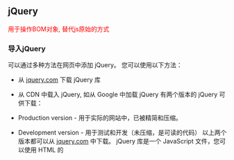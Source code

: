 ## jQuery

<font color = red>用于操作BOM对象, 替代js原始的方式</font>

### 导入jQuery

可以通过多种方法在网页中添加 jQuery。 您可以使用以下方法：

- 从 [jquery.com](https://link.zhihu.com/?target=http%3A//jquery.com/download/) 下载 jQuery 库

- 从 CDN 中载入 jQuery, 如从 Google 中加载 jQuery 有两个版本的 jQuery 可供下载：

- Production version - 用于实际的网站中，已被精简和压缩。

- Development version - 用于测试和开发（未压缩，是可读的代码） 以上两个版本都可以从 [jquery.com](https://link.zhihu.com/?target=http%3A//jquery.com/download/) 中下载。 jQuery 库是一个 JavaScript 文件，您可以使用 HTML 的 <script> 标签引用它：

  ```js
  <head>
  <script src="jquery-1.10.2.min.js"></script>
  </head>
  //或者
  <script src="https://cdn.jsdelivr.net/npm/jquery@3.6.0/dist/jquery.min.js"></script>
  ```

关键：独立的js文件不需要引用任何jquery.js文件，只需要在相应的html网页中引用jquery.js和.js文件，jquery文件引用必须在.js文件之前。<font color =red>js文件中没有引入jquery，一样可以用jquery的，就是在html中引入jquery，但是顺序一定不能错，一定是先引入jquery，再引入js文件。</font>

### 选择器:crossed_swords:

原生的js选择器的种类有：

- 标签选择器：document.getElementByTagName()
- id选择器： document.getElementByID()
- 类选择器： document.getElementByClassName()

jq选择器有（css中的选择器他全部都能用）：

$(“选择器”) // 选择器格式与 css 选择器格式一摸一样

####  jQuery 基础选择器

| 名称       | 用法           | 描述                           |
| ---------- | -------------- | ------------------------------ |
| ID选择器   | $("#id");      | 获取指定 ID 的元素             |
| 类选择器   | $(".class");   | 获取同一类 class 的元素        |
| 标签选择器 | $(“div”);      | 获取同一类标签的所有元素       |
| 并集选择器 | $(“div,li,p”); | 使用逗号分隔，获取多个元素     |
| 交集选择器 | $(“div.show”); | 获取 class 为 show 的 div 元素 |
| 全选选择器 | $("*");        | 匹配所有元素                   |

####  jQuery 层级选择器

| 名称         | 用法        | 描述                                                         |
| ------------ | ----------- | ------------------------------------------------------------ |
| 子一代选择器 | $(“ul>li”); | 使用 > 号，获取儿子层级的元素；注意，并不会获取孙子层级的元素 |
| 后代选择器   | $(“ul li”); | 使用空格，代表后代选择器，获取 ul 下的所有 li 元素，包括孙子等 |

####  过滤选择器

| 名称       | 用法           | 描述                                                        |
| ---------- | -------------- | ----------------------------------------------------------- |
| :eq(index) | $(“li:eq(1)”); | 获取到的li元素中，选择索引号为1的元素，索引号index从0开始。 |
| :odd       | $(“li:odd”);   | 获取到的li元素中，选择索引号为奇数的元素                    |
| :even      | $(“li:even”);  | 获取到的li元素中，选择索引号为偶数的元素                    |

####  筛选选择器（方法）

> 筛选选择器的功能与过滤选择器有点类似，但是用法不一样，筛选选择器主要是方法。

| 名称               | 用法                                                         | 描述                                                    |
| ------------------ | ------------------------------------------------------------ | ------------------------------------------------------- |
| parent()           | $(".first").parent();                                        | 查找父亲                                                |
| children(selector) | `$(“ul”).children(“li”)      | 相当于$(“ul>li”)，子类选择器` |                                                         |
| **find(selector)** | `$(“ul”).find(“li”);         | 相当于$(“ul li”)，后代选择器` |                                                         |
| siblings(selector) | $(".first").siblings(“li”);                                  | 查找兄弟节点，不包括自己本身。                          |
| next()             | $(".first").next();                                          | 查找当前元素之后的下一个兄弟                            |
| nextAll()          | $(".first").nextAll();                                       | 查找当前元素之后的所有同辈元素                          |
| prev()             | $(".last").prev();                                           | 查找当前元素之前的上一个兄弟                            |
| prevAll()          | $(“last”).prevAll();                                         | 查找当前元素之前的所有同辈元素                          |
| hasClass(class)    | $(“div”).hasClass(“show”)                                    | 检查当前的元素是否含有某个特定的类，如果有，则返回 true |
| eq(index)          | `$(“li”).eq(2);              | 相当于$(“li:eq(2)”)，index 从0开始` |                                                         |

技巧:   选择包含特定文本的元素

例子:  a:contains("评价") 会选择所有包含文本 "评价" 的 <a> 元素。

![image-20231214142135576](JQuery%E7%AC%94%E8%AE%B0.assets/image-20231214142135576.png)

```js
 var evaluateLink = $(this).find('a:contains("评价")').attr('href');
 console.log(evaluateLink);  // 打印评价链接
```

### 立即调用的函数表达式:crossed_swords:

1. **IIFE（立即调用函数表达式）:**

   第一个是IIFE，全称为立即调用函数表达式。它是创建一个函数表达式并立即执行的一种方式。通常用于创建一个私有的作用域，以避免污染全局作用域。结构如下：

   ```js
   (function() {
       'use strict';  //开启严格模式
   
       // 在这里编写你的代码...
   })();
   ```

2. **使用 jQuery:**

   确保代码在DOM（文档对象模型）完全加载后运行的方式。结构如下：

   ```js
   $(function() {
       // 在这里编写你的代码...
   });
   
   //等价
   $(document).ready(function() { /* code here */ });
   ```

### 排他思想

```javascript
$(function() {
  $("button").click(function(){
      $(this).css();  // 对自己设置变化
      $(this).siblings("button").css();  // 给其他兄弟去掉变化
  })
})
```

###  链式编程

```javascript
$(function() {
  $("button").click(function(){
   	$(this).css().siblings("button").css();  // 对自己设置变化,给其他兄弟去掉变化
  })
})
```

### 隐式迭代

遍历 jQuery 对象内部 DOM 元素（伪数组形式存储）的过程就叫**隐式迭代**

**简单理解：给匹配的所有元素进行循环遍历，执行相应的方法，而不是我们再进行循环，简化我们的操作，方便我们的调用。**

```javascript
// 给四个div设置背景颜色为粉色 jquery对象不能使用style
$("div").css("background", "pink");
// 隐式迭代就是把匹配的所有元素内部进行遍历循环，给每一个元素添加css这个方法
$("ul li").css("color", "red");
```

### 响应事件

```js
$(function () {
   // init操作
});
```

例子

```js
<！--要求：获取鼠标当前的一个坐标-->
mouse : <span id="mouseMove"></span>
<div id="divMove">
在这里移动鼠标试试
</div>

<script>
    //当网页元素加载完毕之后，响应事件
    //在html加载完成后执行的代码
    $(function () {
        $('#divMove').mousemove(function (e) {
            $('#mouseMove').text('x:'+e.pagex + 'y:'+e.pageY)
        })
    });
</script>

//或者
window.onload = function () {  }
```

## $(this)

表示当前元素

```
$(this).is(':checked')
```

## 表单

### 输入框

```html
<input id="login_username" autocomplete="off" class="form-control form-control-sm" type="text" placeholder="用户名"
```

```js
// 当用户名或密码输入框的值发生变化时取消复选框的选中状态
$('#login_username, #login_password').on('input', function() {
    $('#check1').prop('checked', false);
});
```

### checkbox勾选

```html
      <div class="form-check">
        <input class="form-check-input" type="checkbox" id="check1" name="option1" value="something">
        <label class="form-check-label">记住密码</label>
      </div>
```

```js
 // 当用户点击记住密码时保存用户名和密码到本地存储
      $('#check1').on('change', function () {
        localStorage.setItem('rememberPassword', $(this).is(':checked'));
        if ($(this).is(':checked')) {
          localStorage.setItem('username', $('#login_username').val());
          localStorage.setItem('password', $('#login_password').val());
        } else {
          localStorage.removeItem('username');
          localStorage.removeItem('password');
        }
      });


 // 页面加载时检查本地存储中是否有用户名和密码，并填充到输入框中
      if (localStorage.getItem('username')) {
        $('#login_username').val(localStorage.getItem('username'));
      }
      if (localStorage.getItem('password')) {
        $('#login_password').val(localStorage.getItem('password'));
      }
      if (localStorage.getItem('rememberPassword') === 'true') {
        $('#check1').prop('checked', true);
      } else {
        $('#check1').prop('checked', false);
      }
    });
```

补充:

1、全选的勾选框

```javascript
<span style="color:#000000">if ($(this).is(':checked')) {
    $('input:checkbox[name=checkBoxName]').each(function (i) {
        $(this).prop("checked", true);
    });
}
else {
    $('input:checkbox[name=checkBoxName]:checked').each(function (i) {
        $(this).prop("checked", false);
    });
}</span>
```

效果：点击勾选可以勾选所有，再点击，取消勾选所有。

2、遍历所有勾选框

```javascript
$('input:checkbox[name=checkBoxName]').each(function (i) {});        //遍历未勾选
$('input:checkbox[name=checkBoxName]:checked').each(function (i) {});//遍历已勾选
```

3、判断是否选中

```javascript
$(this).is(':checked')
```

4、设置选中

```javascript
$(this).prop("checked", true);//选中
```

### 按钮

```html
<div class="row">
        <button type="button" class="btn btn-primary btn-sm" id="start_run">未运行</button>
</div>
```

```js
 $('#start_run').click(function () {
        if ($(this).text() === "未运行") {
          $(this).text('正在运行');
          localStorage.setItem('start_run', "true");

          countdownInterval = setInterval(function () {
            countdownElement.text('倒计时：' + countdown + ' 秒');
            countdown--;

            if (countdown < 0) {
              clearInterval(countdownInterval);
              countdownElement.text('倒计时结束');
              // 操作
              if (window.location.href.startsWith("https://cdjwc.webvpn.ccu.edu.cn/jsxsd/") && localStorage.getItem('automatic_login')) {
                localStorage.setItem('indexNext', '0');
                $("#userAccount").val(localStorage.getItem('username'));
                $("#userPassword").val(localStorage.getItem('password'));
                $("#btnSubmit").click();
              }
            }
          }, 1000);

        } else {
          $(this).text('未运行');
          clearInterval(countdownInterval);
          countdown = 5;
          countdownElement.text('倒计时：' + countdown + ' 秒'); // 更新倒计时显示
          localStorage.setItem('start_run', "false");
        }
      });
```

### 下拉框

```html
<select id="kksj" name="kksj" style="width: 170px;">
						<option value="">---请选择---</option>
						<option value="2023-2024-2">2023-2024-2</option>
						<option value="2023-2024-1">2023-2024-1</option>
						<option value="2022-2023-2">2022-2023-2</option>
						<option value="2022-2023-1">2022-2023-1</option>
						<option value="2021-2022-2">2021-2022-2</option>
</select>
```

```js
// 设置开课时间选择框的值为 "2023-2024-1"
$('#kksj').val('2023-2024-1');
//或者 根据选项的文本内容选择开课时间
$('#kksj option:contains("2023-2024-1")').prop('selected', true);
// 设置开课时间选择框的值为第二个选项
$('#kksj option:eq(1)').prop('selected', true);
```



##  jQuery 样式操作

### 操作 css 方法

jQuery 可以使用 css 方法来修改简单元素样式；也可以操作类，修改多个样式。

- 参数只写属性名，则是返回属性值

```javascript
$(this).css("color");
```

- 参数是**属性名**，**属性值**，中间由逗号分隔，是一组样式，属性必须加引号，值如果是数字可以不用跟单位和引号

```javascript
$(this).css("color","red");
```

- 参数可以是对象形式，方便设置多组样式。属性名和属性值用冒号隔开，属性可以不用加引号

```javascript
$(this).css({"color":"red","font-size":"20px"});
```

### 设置样式类方法

==搭配css可以做到切换样式的目的==

作用等同于以前的 classList，可以操作类样式，注意操作类里面的参数不要加点

- 添加类

```javascript
$("div").addClass("current");
```

- 移除类

```javascript
$("div").removeClass("current");
```

- 切换类

```javascript
$("aaa").toggleClass("current");  //aaa切换为current
```

例子

```html
<html>
<head>
<script type="text/javascript" src="/jquery/jquery.js"></script>
<script type="text/javascript">
$(document).ready(function(){
  $("button").click(function(){
    $("p").toggleClass("main");
  });
});
</script>
<style type="text/css">
.main
{
font-size:120%;
color:red;
}
</style>
</head>

<body>
<h1 id="h1">This is a heading</h1>
<p class='init'>This is a paragraph.</p>
<p>This is another paragraph.</p>
<button class="btn1">切换段落的 "main" 类</button>
</body>
</html>
```

运行结果:  点击来回切换

![image-20231215191252958](JQuery%E7%AC%94%E8%AE%B0.assets/image-20231215191252958.png)

### 与原生 js 区别

```javascript
// js 中的 className 会覆盖元素原先里面的类名
var one = document.querySelector(".one");
one.className = "two";  // one : class="two"

// jQuery 里面的类操作只是对指定类进行操作，不影响原先的类名
$(".one").addClass("two");  // one: class="one two"
```

## jQuery 效果:crossed_swords:

### 3.3.1 显示隐藏效果

① 显示效果

- 语法规范

```javascript
show([speed,[easing],[fn]])
```

- 概述
  - 显示隐藏的匹配元素。
  - 这个就是 ‘show( speed, [callback] )’ 无动画的版本。如果选择的元素是可见的，这个方法将不会改变任何东西。无论这个元素是通过hide()方法隐藏的还是在CSS里设置了display:none;，这个方法都将有效。
- 显示参数
  - 参数都可以省略，省略后没有动画，直接显示。
  - `speed`:三种预定速度之一的字符串(“slow”,“normal”, or “fast”)或表示动画时长的毫秒数值(如：1000)。
  - `easing`:(Optional) 用来指定切换效果，默认是"swing"，可用参数"linear"。
  - `fn`:在动画完成时执行的函数，每个元素执行一次。

② 隐藏效果

- 语法规范

```javascript
hide([speed,[easing],[fn]])
```

- 概述
  - 隐藏显示的元素。
  - 这个就是 ‘hide( speed, [callback] )’ 的无动画版。如果选择的元素是隐藏的，这个方法将不会改变任何东西。
- 显示参数
  - 参数都可以省略，省略后没有动画，直接隐藏。
  - `speed`:三种预定速度之一的字符串(“slow”,“normal”, or “fast”)或表示动画时长的毫秒数值(如：1000)。
  - `easing`:(Optional) 用来指定切换效果，默认是"swing"，可用参数"linear"。
  - `fn`:在动画完成时执行的函数，每个元素执行一次。



#### show 和 hide

<iframe height="300" style="width: 100%;" scrolling="no" title="Untitled" src="https://codepen.io/la-L/embed/bGzPRJV?default-tab=html%2Cresult" frameborder="no" loading="lazy" allowtransparency="true" allowfullscreen="true">
  See the Pen <a href="https://codepen.io/la-L/pen/bGzPRJV">
  Untitled</a> by la L (<a href="https://codepen.io/la-L">@la-L</a>)
  on <a href="https://codepen.io">CodePen</a>.
</iframe>

#### fadeIn 和 fadeOut

<iframe height="300" style="width: 100%;" scrolling="no" title="Untitled" src="https://codepen.io/la-L/embed/mdvZwgY?default-tab=html%2Cresult" frameborder="no" loading="lazy" allowtransparency="true" allowfullscreen="true">
  See the Pen <a href="https://codepen.io/la-L/pen/mdvZwgY">
  Untitled</a> by la L (<a href="https://codepen.io/la-L">@la-L</a>)
  on <a href="https://codepen.io">CodePen</a>.
</iframe>

#### fadeToggle

<iframe height="300" style="width: 100%;" scrolling="no" title="Untitled" src="https://codepen.io/la-L/embed/qBgzjeM?default-tab=html%2Cresult" frameborder="no" loading="lazy" allowtransparency="true" allowfullscreen="true">
  See the Pen <a href="https://codepen.io/la-L/pen/qBgzjeM">
  Untitled</a> by la L (<a href="https://codepen.io/la-L">@la-L</a>)
  on <a href="https://codepen.io">CodePen</a>.
</iframe>

#### fadeTo

<iframe height="300" style="width: 100%;" scrolling="no" title="Untitled" src="https://codepen.io/la-L/embed/NWoZvKN?default-tab=html%2Cresult" frameborder="no" loading="lazy" allowtransparency="true" allowfullscreen="true">
  See the Pen <a href="https://codepen.io/la-L/pen/NWoZvKN">
  Untitled</a> by la L (<a href="https://codepen.io/la-L">@la-L</a>)
  on <a href="https://codepen.io">CodePen</a>.
</iframe>

#### slideDown 和 slideUp

<iframe height="300" style="width: 100%;" scrolling="no" title="Untitled" src="https://codepen.io/la-L/embed/yLZdoBb?default-tab=html%2Cresult" frameborder="no" loading="lazy" allowtransparency="true" allowfullscreen="true">
  See the Pen <a href="https://codepen.io/la-L/pen/yLZdoBb">
  Untitled</a> by la L (<a href="https://codepen.io/la-L">@la-L</a>)
  on <a href="https://codepen.io">CodePen</a>.
</iframe>

#### slideToggle

<iframe height="300" style="width: 100%;" scrolling="no" title="Untitled" src="https://codepen.io/la-L/embed/rNPEzBY?default-tab=html%2Cresult" frameborder="no" loading="lazy" allowtransparency="true" allowfullscreen="true">
  See the Pen <a href="https://codepen.io/la-L/pen/rNPEzBY">
  Untitled</a> by la L (<a href="https://codepen.io/la-L">@la-L</a>)
  on <a href="https://codepen.io">CodePen</a>.
</iframe>

### 3.3.2 滑动效果

① 下滑效果

- 语法规范

```javascript
slideDown([speed],[easing],[fn])
```

- 概述
  - 通过高度变化（向下增大）来动态地显示所有匹配的元素，在显示完成后可选地触发一个回调函数。
  - 这个动画效果只调整元素的高度，可以使匹配的元素以“滑动”的方式显示出来。
- 显示参数
  - 参数都可以省略。
  - `speed`:三种预定速度之一的字符串(“slow”,“normal”, or “fast”)或表示动画时长的毫秒数值(如：1000)。
  - `easing`:(Optional) 用来指定切换效果，默认是"swing"，可用参数"linear"。
  - `fn`:在动画完成时执行的函数，每个元素执行一次。

② 上滑效果

- 语法规范

```javascript
slideUp([speed,[easing],[fn]])
```

- 概述
  - 通过高度变化（向上减小）来动态地隐藏所有匹配的元素，在隐藏完成后可选地触发一个回调函数。
  - 这个动画效果只调整元素的高度，可以使匹配的元素以“滑动”的方式隐藏起来。
- 显示参数
  - 参数都可以省略。
  - `speed`:三种预定速度之一的字符串(“slow”,“normal”, or “fast”)或表示动画时长的毫秒数值(如：1000)。
  - `easing`:(Optional) 用来指定切换效果，默认是"swing"，可用参数"linear"。
  - `fn`:在动画完成时执行的函数，每个元素执行一次。

③ 滑动效果

- 语法规范

```javascript
slideToggle([speed],[easing],[fn])
```

- 概述
  - 通过高度变化来切换所有匹配元素的可见性，并在切换完成后可选地触发一个回调函数。
  - 这个动画效果只调整元素的高度，可以使匹配的元素以“滑动”的方式隐藏或显示。
- 显示参数
  - 参数都可以省略。
  - `speed`:三种预定速度之一的字符串(“slow”,“normal”, or “fast”)或表示动画时长的毫秒数值(如：1000)。
  - `easing`:(Optional) 用来指定切换效果，默认是"swing"，可用参数"linear"。
  - `fn`:在动画完成时执行的函数，每个元素执行一次。

### 3.3.3 事件切换

- 语法规范

```javascript
hover([over,]out)
```

- 概述
  - 一个模仿悬停事件（鼠标移动到一个对象上面及移出这个对象）的方法。这是一个自定义的方法，它为频繁使用的任务提供了一种“保持在其中”的状态。
  - 当鼠标移动到一个匹配的元素上面时，会触发指定的第一个函数。当鼠标移出这个元素时，会触发指定的第二个函数。而且，会伴随着对鼠标是否仍然处在特定元素中的检测（例如，处在div中的图像），如果是，则会继续保持“悬停”状态，而不触发移出事件（修正了使用mouseout事件的一个常见错误）。
- 显示参数
  - `over`:鼠标移到元素上要触发的函数（相当于 mouseenter）。
  - `out`:鼠标移出元素要触发的函数（相当于 mouseenter）。

### 3.3.4 动画队列及其停止排队方法

① 动画或效果队列

动画或者效果一旦触发就会执行，如果多次触发，就造成多个动画或者效果排队执行。

② 停止排队

- 语法规范

```javascript
stop([clearQueue],[jumpToEnd])
```

- 概述
  - 停止所有在指定元素上正在运行的动画。
  - 如果队列中有等待执行的动画(并且clearQueue没有设为true)，他们将被马上执行。
- 显示参数
  - `queue`:用来停止动画的队列名称。
  - `clearQueue`:如果设置成true，则清空队列。可以立即结束动画。
  - `jumpToEnd`:如果设置成true，则完成队列。可以立即完成动画。

> 注意：stop() 写到动画或者效果的**前面**，相当于停止结束上一次的动画。

### 3.3.5 淡入淡出效果

① 淡入效果

- 语法规范

```javascript
fadeIn([speed],[easing],[fn])
```

- 概述
  - 通过不透明度的变化来实现所有匹配元素的淡入效果，并在动画完成后可选地触发一个回调函数。
  - 这个动画只调整元素的不透明度，也就是说所有匹配的元素的高度和宽度不会发生变化。
- 显示参数
  - 参数都可以省略
  - `speed`:三种预定速度之一的字符串(“slow”,“normal”, or “fast”)或表示动画时长的毫秒数值(如：1000)。
  - `easing`:(Optional) 用来指定切换效果，默认是"swing"，可用参数"linear"。
  - `fn`:在动画完成时执行的函数，每个元素执行一次。

② 淡出效果

- 语法规范

```javascript
fadeOut([speed],[easing],[fn])
```

- 概述
  - 通过不透明度的变化来实现所有匹配元素的淡出效果，并在动画完成后可选地触发一个回调函数。
  - 这个动画只调整元素的不透明度，也就是说所有匹配的元素的高度和宽度不会发生变化。
- 显示参数
  - 参数都可以省略。
  - `speed`:三种预定速度之一的字符串(“slow”,“normal”, or “fast”)或表示动画时长的毫秒数值(如：1000)。
  - `easing`:(Optional) 用来指定切换效果，默认是"swing"，可用参数"linear"。
  - `fn`:在动画完成时执行的函数，每个元素执行一次。

③ 淡入淡出切换效果

- 语法规范

```javascript
fadeToggle([speed,[easing],[fn]])
1
```

- 概述
  - 通过不透明度的变化来开关所有匹配元素的淡入和淡出效果，并在动画完成后可选地触发一个回调函数。
  - 这个动画只调整元素的不透明度，也就是说所有匹配的元素的高度和宽度不会发生变化。
- 显示参数
  - 参数都可以省略。
  - `speed`:三种预定速度之一的字符串(“slow”,“normal”, or “fast”)或表示动画时长的毫秒数值(如：1000)。
  - `easing`:(Optional) 用来指定切换效果，默认是"swing"，可用参数"linear"。
  - `fn`:在动画完成时执行的函数，每个元素执行一次。

④ 渐进方式调整到指定的不透明度

- 语法规范

```javascript
fadeTo([[speed],opacity,[easing],[fn]])
1
```

- 概述
  - 把所有匹配元素的不透明度以渐进方式调整到指定的不透明度，并在动画完成后可选地触发一个回调函数。
  - 这个动画只调整元素的不透明度，也就是说所有匹配的元素的高度和宽度不会发生变化。
- 显示参数
  - `speed`:三种预定速度之一的字符串(“slow”,“normal”, or “fast”)或表示动画时长的毫秒数值(如：1000)。
  - `opacity`:一个0至1之间表示透明度的数字。
  - `easing`:(Optional) 用来指定切换效果，默认是"swing"，可用参数"linear"。
  - `fn`:在动画完成时执行的函数，每个元素执行一次。

### 3.3.6 自定义动画 animate

- 语法规范

```javascript
animate(params,[speed],[easing],[fn])
```

- 概述
  - 用于创建自定义动画的函数。
  - 这个函数的关键在于指定动画形式及结果样式属性对象。这个对象中每个属性都表示一个可以变化的样式属性（如“height”、“top”或“opacity”）。注意：所有指定的属性必须用骆驼形式，比如用marginLeft代替margin-left。
  - 而每个属性的值表示这个样式属性到多少时动画结束。如果是一个数值，样式属性就会从当前的值渐变到指定的值。如果使用的是“hide”、“show”或“toggle”这样的字符串值，则会为该属性调用默认的动画形式。
- 显示参数
  - `params`:一组包含作为动画属性和终值的样式属性和及其值的集合（用对象实现），**必须写**。
  - `speed`:三种预定速度之一的字符串(“slow”,“normal”, or “fast”)或表示动画时长的毫秒数值(如：1000)。
  - `easing`:(Optional) 用来指定切换效果，默认是"swing"，可用参数"linear"。
  - `fn`:在动画完成时执行的函数，每个元素执行一次。

## jQuery 操作属性

### 3.4.1 设置或获取元素固有属性值 prop()

所谓元素固有属性就是元素本身自带的属性，如`<a>`元素里面的`herf`，`<input>`元素里面的`type`。

① 获取属性语法

```javascript
prop("属性")
```

② 设置属性语法

```javascript
prop("属性","属性值")
```

例子

```js
// 设置多选框为选中状态
$('#checkbox').prop('checked', true);
```

注意:  `.prop('href')`方法返回的是一个字符串而不是一个数组

```js
// $("a[title='点击进入评价']").prop('href') 报错

var links = $("a[title='点击进入评价']").map(function() {
    return $(this).prop('href');
}).get();

links.forEach(function(value) {
    console.log(value);
});
```

### 3.4.2 设置或获取元素自定义属性值 attr()

自定义属性就是用户自己给元素添加的属性。比如给`li`添加`index="1"`。

① 获取属性语法

```javascript
attr("属性")
```

② 设置属性语法

```javascript
attr("属性","属性值")
```

> 该方法也可用于获取 H5 自定义属性。

### 3.4.3 数据缓存 data()

data()方法可以在指定的元素上存取数据，并不会修改DOM 的元素结构，一旦页面刷新，之前存放的数据都将被移除。

① 附加数据语法

```javascript
data("key","value")  // 向被选元素附加数据
```

② 获取数据语法

```javascript
data("key")  // 从被选元素获取数据
```

> 如果浏览器支持 HTML5，同样可以读取该 DOM 中使用 data-[key] = [value] 所存储的值。

## jQuery 内容文本值

### 3.5.1 普通元素里的结构内容 html()

> 相当于原生 js 中的 innerHTML

```javascript
html()  // 获取元素的内容
html("内容")  // 设置元素的内容
```

### 3.5.2 普通元素文本内容 text()

> 相当于原生 js 中的 innerText

```javascript
text()  // 获取元素的内容
text("内容")  // 设置元素的内容
```

例子

```js
<ul id="test_ul">
    <li class="js">JavaScript</li>
    <li name="python">Python</li>
</ul>
<script>
		//拿到这个标签的文本，
        var a = $('#test_ul li[name=python]').text();   
        console.log(a);//Python
        //修改这个标签的文本
        $('#test_ul li[name=python]').text('123');  /
        //修改样式
        var b = $('#test_ul').html();  
        console.log(b);
		/*
        <li class="js">JavaScript</li>
        <li name="python">123</li>
		*/
</script>
```

### 3.5.3 表单值 val()

> 相当于原生 js 中的 value

```javascript
val()  // 获取元素的内容
val("内容")  // 设置元素的内容
```

例子

```js
// 设置输入框的值为"中文网"
$('#input').val('中文网');
```

## jQuery 元素操作

### 3.6.1 遍历元素

隐式迭代：对同一类元素做相同操作。如果做不同操作，需要使用遍历：

```javascript
$("div").each(function (index, domEle) {xxx;})

// 也可以写成
$.each($("div"),function (index, domEle) {xxx;}))
// 主要用于处理数据

// 遍历链接列表
var links = $("a");
links.each(function(index) {
  // 点击链接，跳转到页面2
  $(this).get(0).click();
}  
           
// 遍历name-jynr的标签, 填写不同内容
var neueInhalte = ["文本1", "文本2"];
$("textarea[name='jynr']").each(function(index, value) {
     $(this).text(neueInhalte[index]);
});
```

> - index 是每个元素的索引号，domEle 是每个 DOM 元素对象，不是 jQuery 对象
> - 想要使用 jQuery 方法，就要给这个 dom 元素转换为 jQuery 对象 $(domEle)

#### 例子

使用jQuery的.each()函数来遍历表格的每一行，并检查每一行的评价状态。如果所有的行都已经评价，那么就点击返回按钮。以下是一个示例：

```js
// ==UserScript==
// @name         检查评价状态并返回
// @namespace    https://github.com/Auroraol
// @version      0.1
// @description  检查所有行的评价状态，如果都已评价，点击返回按钮
// @author       lfj
// @match        http://your-website.com/*  // 请替换为你的网站地址
// @grant        none
// @require      https://code.jquery.com/jquery-2.1.4.min.js
// ==/UserScript==

(function() {
    'use strict';

    var allEvaluated = true;  // 假设所有行都已评价

    // 遍历表格的每一行
    $('#dataList tr').each(function() {
        var tdText = $(this).find('td').eq(6).text();  // 获取第7列的文本
        if (tdText === '否') {
            allEvaluated = false;  // 如果有未评价的行，设置allEvaluated为false
            return false;  // 结束.each()循环
        }
    });

    // 如果所有行都已评价，点击返回按钮
    if (allEvaluated) {
        $('#btnShenshen').click();
    }
})();
```

#### 例子

获取每一行的评价链接

```js
// ==UserScript==
// @name         获取评价链接
// @namespace    https://github.com/Auroraol
// @version      0.1
// @description  获取每一行的评价链接
// @author       lfj
// @match        http://your-website.com/*  // 请替换为你的网站地址
// @grant        none
// @require      https://code.jquery.com/jquery-2.1.4.min.js
// ==/UserScript==

(function() {
    'use strict';

    // 遍历表格的每一行
    $('#dataList tr').each(function() {
        var tdText = $(this).find('td').eq(6).text();  // 获取第7列的文本
        if (tdText === '否') {
            // 如果有未评价的行，获取评价链接
            var evaluateLink = $(this).find('a:contains("评价")').attr('href');
            console.log(evaluateLink);  // 打印评价链接
        }
    });
})();
```

#### jQuery 遍历 - next() 方法

next() 获得匹配元素集合中每个元素紧邻的同胞元素。如果提供选择器，则取回匹配该选择器的下一个同胞元素。

```js
<!DOCTYPE html>
<html>
<head>
  <script type="text/javascript" src="/jquery/jquery.js"></script>
</head>

<body>
  <p>Hello</p>
  <p class="selected">Hello Again</p>
  <div><span>And Again</span></div>

<script>
  $("p").next(".selected").css("background", "yellow");
</script>

</body>
</html>
```

![image-20231215182206304](JQuery%E7%AC%94%E8%AE%B0.assets/image-20231215182206304.png)

### 3.6.2 创建元素

① 内部添加

```javascript
$("ul").append(li);//放到最后面，给ul标签放入li,类似原生 appendChild
```

例子

```js
$(function(){
var $h1=$(“<h1 title='一级标题'  class='red'  id='id'>DOM文档对象模型</h1>”);
$(“body”).append($h1);
})
```

② 外部添加

```javascript
el.before(内容);  // 把内容放到目标元素前面
el.after(内容);  // 把内容放到目标元素后面
```

> - 内部添加元素后是父子关系
> - 外部添加元素后是兄弟关系

3.6.3 删除元素

```javascript
el.remove()  // 删除匹配节点（本身）
el.empty()  // 删除匹配节点的子节点
el.html("")  // 相当于 empty()
```

##### 1. 在节点内部插入内容-------后插

***\*（1）、append()方法在被选元素的结尾（仍然在内部）插入指定内容\****

  提示：append() 和 appendTo() 方法执行的任务相同。不同之处在于：内容的位置和选择器。

​    语法：$(selector).append(content)

  content必需。规定要插入的内容（可包含 HTML 标签）。

```html
<html>
<head>
<script type="text/javascript" src="/jquery/jquery.js"></script>
<script type="text/javascript">
    
$(document).ready(function(){
  $("button").click(function(){
    $("p").append(" <b>Hello world!</b>");    // 向 p 元素的结尾添加内容
  });
});
    
</script>
</head>
<body>
<p>This is a paragraph.</p>
<p>This is another paragraph.</p>
<button>在每个 p 元素的结尾添加内容</button>
</body>
</html>
```

![img](JQuery%E7%AC%94%E8%AE%B0.assets/Center.png)





 使用函数来附加内容，使用函数在指定元素的结尾插入内容。

​    语法：$(selector).append(function(index,html))

 function(index,html) 必需。规定返回待插入内容的函数。

 index - 可选。接收选择器的 index 位置。

 html - 可选。接收选择器的当前 HTML。



```html
<html>
<head>
<script type="text/javascript" src="/jquery/jquery.js"></script>
<script type="text/javascript">
    
$(document).ready(function(){
  $("button").click(function(){
      
    $("p").append(function(n){
      return "<b>This p element has index " + n + "</b>";
    });
      
  });
});
    
</script>
</head>
<body>
<h1>This is a heading</h1>
<p>This is a paragraph.</p>
<p>This is another paragraph.</p>
<button>在每个 p 元素的结尾添加内容</button>
</body>
</html>
```


![img](JQuery%E7%AC%94%E8%AE%B0.assets/Center-165793619344851.png)

----------



##### 2. 在节点内部插入内容-------前插

（3）、prepend() 方法在被选元素的开头（仍位于内部）插入指定内容\

 提示：prepend() 和 prependTo() 方法作用相同。差异在于语法：内容和选择器的位置，以及 prependTo() 无法使用函数来插入内容。

​    语法：$(selector).prepend(content)

 content必需。规定要插入的内容（可包含 HTML 标签）。



```html
<html>
<head>
<script type="text/javascript" src="/jquery/jquery.js"></script>
<script type="text/javascript">
$(document).ready(function(){
  $("button").click(function(){
    $("p").prepend("<b>Hello world!</b> ");
  });
});
</script>
</head>
<body>
<p>This is a paragraph.</p>
<p>This is another paragraph.</p>
<button>在每个 p 元素的开头插入内容</button>
</body>
</html>
```


![img](JQuery%E7%AC%94%E8%AE%B0.assets/Center-165793619344853.png)



 使用函数来附加内容，使用函数在被选元素的开头插入指定的内容。

​    语法：$(selector).prepend(function(index,html))

 function(index,html) 必需。规定返回待插入内容的函数。

 index - 可选。接受选择器的 index 位置。

 html - 可选。接受选择器的当前 HTML。



```html
<html>
<head>
<script type="text/javascript" src="/jquery/jquery.js"></script>
<script type="text/javascript">
$(document).ready(function(){
  $("button").click(function(){
    $("p").prepend(function(n){
      return "<b>这个 p 元素的 index 是：" + n + "</b> ";
    });
  });
});
</script>
</head>
<body>
<h1>这是一个标题</h1>
<p>这是一个段落。</p>
<p>这是另一个段落。</p>
<button>在每个 p 元素的开头插入内容</button>
</body>
</html>
```

![img](JQuery%E7%AC%94%E8%AE%B0.assets/Center-165793619344854.png)



-----------------



##### 3. 在节点外部插入内容-------后插

***\*（1）、after() 方法在被选元素后插入指定的内容\****

  方法将查找节点，然后把新建的元素添加到节点后面做为节点的兄弟节点。

​    语法：$(selector).after(content)

  content必需。规定要插入的内容（可包含 HTML 标签）。

```html
<html>
<head>
<script type="text/javascript" src="/jquery/jquery.js"></script>
<script type="text/javascript">
$(document).ready(function(){
  $("button").click(function(){
      
    $("p").after("<p>Hello world!</p>");   
    
      
  });
});
</script>
</head>
<body>
<p>This is a paragraph.</p>
<button>在每个 p 元素后插入内容</button>
</body>
</html>
```


![img](JQuery%E7%AC%94%E8%AE%B0.assets/Center-165793619344856.png)



 使用函数来插入内容，使用函数在被选元素之后插入指定的内容。

​    语法：$(selector).after(function(index))

 function(index) 必需。规定返回待插入内容的函数。

 index - 可选。接收选择器的 index 位置。



```html
<html>
<head>
<script type="text/javascript" src="/jquery/jquery.js"></script>
<script type="text/javascript">
$(document).ready(function(){
  $("button").click(function(){
    $("p").after(function(n){
      return "<p>The p element above has index " + n + "</p>";
    });
  });
});
</script>
</head>
<body>
<h1>This is a heading</h1>
<p>This is a paragraph.</p>
<p>This is another paragraph.</p>
<button>在每个 p 元素后插入内容</button>
</body>
</html>
```


![img](JQuery%E7%AC%94%E8%AE%B0.assets/Center-165793619344957.png)

-----------



##### 4. 在节点外部插入内容-------前插

***\*（2）、before() 方法在被选元素前插入指定的内容\****

​    语法：$(selector).before(content)

  content 必需。规定要插入的内容（可包含 HTML 标签）。

```
before()方法在每一个匹配的元素之前插入，做为匹配元素的前一个兄弟节点。方法如下:$(target).before(element);例：

$("p").before("<span>下面是个段落</span>");

before方法查找每个元素p，将新建的span元素插入到元素p之前做为p的前一个兄弟节点。
```

（3）**、insertAfter()把匹配的元素插入到另一个指定的元素集合的后面**

 注释：如果该方法用于已有元素，这些元素会被从当前位置移走，然后被添加到被选元素之后。

​    语法：$(content).insertAfter(selector)

 content必需。规定要插入的内容。可能的值：选择器表达式、HTML 标记

 selector必需。规定在何处插入被选元素。

```
insertAfter()方法将新建的元素插入到查找到的目标元素后，做为目标元素的兄弟节点。方法如下：$(element).insertAfter(target);例:

$("<p>insertAfter操作</p>").insertAfter("span");

方法将新建的p元素添加到查找到目标元素span后面，做为目标元素后面的第一个兄弟节点。
```

![image-20220713120555879](JQuery%E7%AC%94%E8%AE%B0.assets/image-20220713120555879.png)

![image-20220713120726025](JQuery%E7%AC%94%E8%AE%B0.assets/image-20220713120726025.png)

![image-20220713120734160](JQuery%E7%AC%94%E8%AE%B0.assets/image-20220713120734160.png)

```c++
`attr()`方法修改属性值**attr(name,value) 

 //设置属性的值
```

```javascript
用600毫秒的时间将段落缓慢的切换显示状态

$("p").toggle("slow");
```

```c++
获取文本框中的值
    
$("input").val();
```

[jQuery 创建和插入元素_A_山水子农的博客-CSDN博客_jquery创建元素](https://blog.csdn.net/qq_27626333/article/details/51927022)

##### 5.例子

```

```





### 3.6.3 获取元素

```js
// HTML结构
<div id="myDiv">这是我的DIV</div>
 
// jQuery代码
var myElement = $("#myDiv"); // 使用ID选择器获取元素本身
console.log(myElement); // 输出：[<div id=​"myDiv">​这是我的DIV​</div>​]
```

##  jQuery 尺寸、位置操作

### 3.7.1 jQuery 尺寸

| 语法                               | 用法                                                  |
| ---------------------------------- | ----------------------------------------------------- |
| width()/height()                   | 取得匹配元素宽度和高度值，只算width/height            |
| innerWidth()/innerHeight()         | 取得匹配元素宽度和高度值，包括padding                 |
| outerWidth()/outerHeight()         | 取得匹配元素宽度和高度值，包括padding和border         |
| outerWidth(true)/outerHeight(true) | 取得匹配元素宽度和高度值，包括padding、border和margin |

> - 以上参数为空，则获取响应值，返回的是数字型
> - 如果参数未数字，则是修改相应值
> - 参数可以不写单位

### 3.7.2 jQuery 位置

① offset() 相对于文档的偏移坐标

+ 语法：jQuery 对象.offset();
+ 返回一个对象，对象中包含了元素的位置
+ 注意：offset() 方法获取的元素的位置，永远参照文档,和定位没有关系. 

- 该方法有2个属性 left 和 top。offset().top 用于获取距离文档顶部的距离，offset().left 用于获取距离文档左侧的距离。

- 可以设置元素的偏移：offset({top:10,left:10})。

-  offset() 方法设置或返回被选元素相对于文档的偏移坐标，跟父级没有关系: 

- <iframe height="300" style="width: 100%;" scrolling="no" title="Untitled" src="https://codepen.io/Auroraol/embed/xxMMeBg?default-tab=html%2Cresult" frameborder="no" loading="lazy" allowtransparency="true" allowfullscreen="true">
    See the Pen <a href="https://codepen.io/Auroraol/pen/xxMMeBg">
    Untitled</a> by Aurora  (<a href="https://codepen.io/Auroraol">@Auroraol</a>)
    on <a href="https://codepen.io">CodePen</a>.
  </iframe>

② position() 相对上级定位参考元素的位置

+ 语法：jQuery 对象.position();

+ 返回的一个对象，对象中包含了元素的位置

+ 注意：position() 方法获取的元素的位置,参照最近的定位元素（和定位有关系）

+ position() 方法用于返回被选元素相对于**带有定位的父级**偏移坐标，如果父级没有定位，则以文档为准。

+ <iframe height="300" style="width: 100%;" scrolling="no" title="Untitled" src="https://codepen.io/Auroraol/embed/oNmmRxE?default-tab=html%2Cresult" frameborder="no" loading="lazy" allowtransparency="true" allowfullscreen="true">
    See the Pen <a href="https://codepen.io/Auroraol/pen/oNmmRxE">
    Untitled</a> by Aurora  (<a href="https://codepen.io/Auroraol">@Auroraol</a>)
    on <a href="https://codepen.io">CodePen</a>.
  </iframe>

③ scrollTop()/scrollLeft() 操作卷去的页面间距

+ 获取

+ - 语法：jQuery 对象.scrollTop();
  - 返回数字

+ 设置

+ - 语法：jQuery 对象.scrollTop(数字)

④ css设置元素的位置

```typescript
import '../public/style/index.less';
import $ from 'jquery'; // 引入 jQuery 库


// 定义食物类 Food
class Food{
    //定义一个属性表示食物所对应的元素
    element: JQuery<HTMLElement>

    constructor(){
        //获取页面中的 food 元素并将其赋值给 element
        this.element = $('#food')
    }

    get x(){
        return this.element.position()?.left
    }

    get y(){
        return this.element.position()?.top
    }

    change(){
        // 生成一个阔机的位置
        // 食物的位置最小足0 最大是298  //304-4-10
        // 蛇移动一次就是一格，一格的大小就是10，所以就要求食物的
        // this.element.scrollLeft(290)
           // Generate a random horizontal position between 0 and 290
           const newX = Math.round(Math.random() * 29) * 10;
           const newy = Math.round(Math.random() * 29) * 10;
        
           // Set the new horizontal position using the css method
           this.element.css('left', `${newX}px`);
           this.element.css('top', `${newy}px`);
    }
}


// 测试
const food = new Food()
console.log(food.x);
console.log(food.y);
food.change()
console.log(food.x);
console.log(food.y);
```

## jQuery 事件

### JQuery中的常用事件

#### 常见事件:crossed_swords:

| 事件                  | 说明                                                         |
| --------------------- | ------------------------------------------------------------ |
| .click()              | **鼠标单击触发事件，参数可选（data，function), 一般用于按钮和绑定click的input** |
| .dblclick()           | 双击触发，同上                                               |
| .mousedown()/up()     | 鼠标按下/弹起触发事件                                        |
| .mousemove()          | 鼠标移动事件                                                 |
| .mouseover()/out()    | 鼠标移入/移出触发事件                                        |
| .mouseenter()/leave() | 鼠标进入/离开触发事件*                                       |
| .hover(func1,func2)   | 鼠标移入调用func1函数，移出调用func2函数                     |
| .focusin()            | 鼠标聚焦到该元素时触发事件                                   |
| .focusout()           | 鼠标失去焦点时触发事件                                       |
| . focus()/.blur()     | 鼠标聚焦/失去焦点触发事件（不支持冒泡）                      |
| .change()             | **单选框/复选框/表单元素发生改变时触发事件**                 |
| .select()             | 文本元素被选中时触发事件                                     |
| .submit()             | 表单提交动作触发                                             |
| .keydown()/up()       | 键盘按键按下/弹起触发                                        |
| .on()                 | 多事件的绑定                                                 |
| .off()                | 移除事件的绑定                                               |
| .trigger(“event”)     | 触发事件event调用                                            |
| .triggerHandler()     | 触发事件，不会冒泡，不会触发默认事件                         |

 例子 使用 jQuery 进行表单操作可以通过下面的方式实现，以下是一些常见的表单操作

1. 获取表单中的输入值：

```js
// 获取输入框的值
var value = $('#input').val();
```

1. 设置表单中的输入值：

```js
// 设置输入框的值
$('#input').val('新的数值');
```

1. 提交表单：

```js
// 提交表单
$('#myForm').submit();
```

1. 检查复选框是否被选中：

```js
// 检查复选框是否被选中
var isChecked = $('#checkbox').prop('checked');
```

1. 监听表单提交事件：

```js
// 监听表单提交事件
$('#myForm').submit(function(event) {
  event.preventDefault(); // 阻止默认提交行为
  // 在这里执行自定义的表单提交逻辑
});
```

#### 事件函数有三种用法

```javascript
//直接绑定事件到元素上
$('.target1').keydown(function(e) {
     //通过对象e获取输入的值
    $("em:first").text(e.target.value)   
});
 
//传递参数调用函数处理
$("#test").click(11111,function(e) {
    //this指向 div元素
    //e.data  => 11111 通过e传递参数数据
});
 
//自动直接触发已绑定的点击事件
$elem.click()
```

#### mouseover与mouseenter区别

+ 不论鼠标指针穿过被选元素或其子元素，都会触发 mouseover 事件，称作支持冒泡处理，冒泡处理指子元素与父元素共同定义的事件，在触发子元素时，或者没有定义子元素，事件就会向父级传播，引发父级事件触发。
+ 只有在鼠标指针穿过被选元素时，才会触发 mouseenter 事件。

3、form元素是有默认提交表单的行为，如果通过submit处理的话，需要禁止浏览器的这个默认行为。传统的方式是调用事件对象 e.preventDefault() 来处理， jQuery中可以直接在函数中最后结尾return false即可。

```javascript
//回车键或者点击提交表单后禁止浏览器默认跳转：
$('#target2').submit(function() {
    alert('捕获提交表达动作,阻止页面跳转')
    return false;
});
```

#### 事件处理on()绑定事件

基本用法：.on( events ,[ selector ] ,[ data ] )

注意: 可以给任何标签绑定事件

```javascript
$("#elem").click(function(){})  //快捷方式
$("#elem").on('click',function(){}) //on方式
 
//多个事件绑定同一个函数，通过空格分离，传递不同的事件名，可以同时绑定多个事件
$("#elem").on("mouseover mouseout",function(){ });
 
//多个事件绑定不同函数
$("#elem").on({
    mouseover:function(){}, 
    mouseout:function(){}
});
 
//将数据传递到处理程序
$( "button" ).on( "click", {    //第二个参数传递数据给函数调用
  name: "Mr.Tory"
}, greet );

function greet(event ) {
  alert( "Hello " + event.data.name ); //输出Hello Mr.Tory
}
```

例子

```html
<div class="form-check">
              <input class="form-check-input" type="checkbox" id="check1" name="option1" value="something" checked>
              <label class="form-check-label">记住密码</label>
 </div>
```

```js
// 当用户点击记住密码时保存用户名和密码到本地存储
$('#check1').on('change', function() {
  if ($(this).is(':checked')) {
    localStorage.setItem('username', $('#login_username').val());
    localStorage.setItem('password', $('#login_password').val());
  } else {
    localStorage.removeItem('username');
    localStorage.removeItem('password');
  }
});

// 页面加载时检查本地存储中是否有用户名和密码，并填充到输入框中
$(document).ready(function() {
  $('#login_username').val(localStorage.getItem('username'));
  $('#login_password').val(localStorage.getItem('password'));
});
```



```js
// 使用箭头函数绑定事件处理程序
$('#myButton').on('click', () => {
  console.log('按钮被点击了');
});

// 使用箭头函数和事件对象
$('#myInput').on('input', (event) => {
  console.log('输入框的值发生了变化：', event.target.value);
});
```



#### 事件处理 off() 解绑事件

- 语法规范

```javascript
off(events,[selector],[fn])
```

- 概述
  - 在选择元素上移除一个或多个事件的事件处理函数。
  - off() 方法移除用 on() 绑定的事件处理程序。
- 显示参数
  - `events`:一个或多个空格分隔的事件类型和可选的命名空间，或仅仅是命名空间，比如"click", “keydown.myPlugin”, 或者 “.myPlugin”。
  - `selector`:一个最初传递到 .on() 事件处理程序附加的选择器。
  - `fn`:事件处理程序函数以前附加事件上，或特殊值 false。
- 示例

```javascript
off();  // 解除所有事件
off("click");  // 只解除点击事件
off("click", "li");  // 解除事件委托
```

####  事件处理 one() 绑定一次性事件

- 语法规范

```javascript
one(type,[data],fn)
1
```

- 概述
  - 为每一个匹配元素的特定事件（像click）绑定一个一次性的事件处理函数。
- 显示参数
  - `type`:添加到元素的一个或多个事件。由空格分隔多个事件。必须是有效的事件。
  - `data`:将要传递给事件处理函数的数据映射。
  - `fn`:每当事件触发时执行的函数。

####  自动触发事件 trigger()

有些事件希望自动触发，比如轮播图自动播放功能与点击右侧按钮功能一致，可以利用定时器自动触发右侧按钮点击事件，不必鼠标点击触发。

注意:  按钮元素自带click()所以可以直接使用

```javascript
el.click();  // 简写形式
el.trigger("type");  // 自动触发形式
el.triggerHandler("type");  // 自动触发形式，不会触发元素的默认行为
```

### 事件对象

| .type              | 事件类型.如果使用一个事件处理函数来处理多个事件, 可以使用此属性获得事件类型,比如click |
| ------------------ | ------------------------------------------------------------ |
| .data              | 事件调用时传入额外参数                                       |
| .target            | 触发该事件的 DOM 元素                                        |
| .which             | 指示按了哪个键或按钮                                         |
| .timeStamp         | 该属性返回从 1970 年 1 月 1 日到事件发生时的毫秒数           |
| .pageX/Y           | 相对于文档左/上边缘的鼠标位置                                |
| .result            | 上一个相同事件处理器函数返回的值                             |
| .preventDefalut()  | 阻止事件的默认动作                                           |
| .stopPropagation() | 取消事件冒泡                                                 |

事件被触发，就会有事件对象的产生

```javascript
on(events,[selector],function(even) { })
even.preventDefault()  // 阻止默认行为 或者用 return false
even.stopPropagation()  // 阻止冒泡
```

```javascript
$("#content").click(function(e) {
   $("#msg").html("<p>外层div元素被单击</p>");
   e.stopPropagation();                         //通过event方法阻止事件冒泡  
});
```

### 使用AJAX请求

通过函数$.ajax({name:val, name:val,...});可以实现异步通信，即在不刷新页面的情况下，页面向服务器发送并请求数据然后再加载到页面中。其参数如下：

- url：链接地址，字符串表示
- data：需发送到服务器的数据，以键值对表示{A: '...', B: '...'}
- type：请求类型，"POST" 或 "GET"
- timeout：请求超时时间，单位为毫秒，数值表示
- cache：是否缓存请求结果，bool表示
- contentType：内容类型，默认为"application/x-www-form-urlencoded"，代表以字符串的形式如 id=2019&password=123456传送数据。当我们要传输复杂数据格式时可以将其设置为指定格式或者为false。
- dataType：服务器响应的数据类型，字符串表示；当填写为json时，回调函数中无需再对数据反序列化为json
- success：请求成功后，执行的回调函数
- error：请求失败后，执行的回调函数
- complete：请求完成后调用的函数，无论请求是成功还是失败，都会调用该函数；如果设置了success与error函数，则该函数在它们之后被调用
- async：是否异步处理，默认为true；设置该值为false后，代码不会继续执行，而是原地等待服务器返回数据，并完成相应的回调函数后，再向下执行
- username：访问认证请求中携带的用户名，字符串表示
- password：返回认证请求中携带的密码，字符串表示
- cache：当发起一次GET请求后，会把获得的结果以缓存的形式进行存储，当再次发起请求时，如果 cache 的值是 true ，那么会直接从缓存中读取，而不是再次发起一个请求
- processData：默认值是 true，将上传数据转化为字符串的形式。当我们上传文件的时候不希望转换，因此要改成false

```javascript
$.ajax({
    url: "/register",
    data: {name: 'Anna'},
    type: "POST",
    dataType: "json",
    success: function(data) {
        data = jQuery.parseJSON(data);  //dataType指明了返回数据为json类型，故不需要再反序列化
        ...
    }
});
```

除了$.ajax()之外，jQuery还在此基础上封装了一些具体的请求函数。$.get(url, data, func, dataType);和$.post(url, data, func, dataType);用于直接以GET或POST形式发送请求。*$.getJSON(url, data, func);用于以GET发送请求并接收JSON数据。$('#info-div').load(url, data, func);*用于将请求的数据填充到DOM节点info-div中。

### 案例

请参考下面这段初始HTML代码：

```html
<div id="n1">
	<p id="n2"><span>CodePlayer</span></p>
	<p id="n3"><span>专注于编程开发技术分享</span></p>
	<em id="n4">https://codeplayer.vip</em>
</div>
<script src="https://apps.bdimg.com/libs/jquery/2.1.4/jquery.min.js"></script>

<p id="n5">Google</p>
```

我们为`<div>`中的所有`<p>`元素绑定点击事件：

```js
// 为div中的所有p元素绑定click事件处理程序
// 只有n2、n3可以触发该事件
$("div").on("click", "p", function(){
    // 这里的this指向触发点击事件的p元素(Element)
	alert( $(this).text() );
});
```

如果要绑定所有的`<p>`元素，你可以编写如下jQuery代码：

```js
//为所有p元素绑定click事件处理程序(注意：这里省略了selector参数)
//n2、n3、n5均可触发该事件
$("p").on("click", function(event){
// 这里的this指向触发点击事件的p元素(Element)
	alert( $(this).text() );
});
```

此外，我们还可以同时绑定多个事件，并为事件处理函数传递一些附加的数据，我们可以通过jQuery为事件处理函数传入的参数event(Event事件对象)来进行处理：

```js
var data = { id: 5, name: "张三" };

// 为n5绑定mouseenter mouseleave两个事件，并为其传入附加数据data
// 附加数据可以是任意类型
$("body").on("mouseenter mouseleave", "#n5", data, function(event){
	var $me = $(this);
	var options = event.data; // 这就是传入的附加数据
	if( event.type == "mouseenter"){
		$me.html( "你好，" + options.name + "!");		
	}else if(event.type == "mouseleave" ){
		$me.html( "再见!");		
	}			
});
```

此外，即使符合条件的元素是on()函数执行后新添加，绑定事件对其依然有效。同样以初始HTML代码为例，我们可以编写如下jQuery代码：

```js
// 为div中的所有p元素绑定click事件处理程序
// 只有n2、n3可以触发该事件
$("div").on("click", "p", function(event){
	alert( $(this).text() );
});

// 后添加的n6也可以触发上述click事件，因为它也是div中的p元素
$("#n1").append('<p id="n6">上述绑定的click事件对此元素也生效!</p>');
```

参数events还支持为事件类型附加额外的命名空间。当为同一元素绑定多个相同类型的事件处理函数时。使用命名空间，可以在触发事件、移除事件时限定触发或移除的范围。

```js
function clickHandler(event){
	alert( "触发时的命名空间:[" + event.namespace + "]");
}

var $p = $("p");

// A：为所有p元素绑定click事件，定义在foo和bar两个命名空间下
$p.on( "click.foo.bar", clickHandler );

// B：为所有p元素绑定click事件，定义在test命名空间下
$p.on( "click.test", clickHandler );

var $n2 = $("#n2");

// 触发所有click事件
$n2.trigger("click"); // 触发A和B (event.namespace = "")

// 触发定义在foo命名空间下的click事件
$n2.trigger("click.foo"); // 触发A (event.namespace = "foo")
// 触发定义在bar命名空间下的click事件
$n2.trigger("click.bar"); // 触发A (event.namespace = "bar")
// 触发同时定义在foo和bar两个命名空间下的click事件
$n2.trigger("click.foo.bar"); // 触发A (event.namespace = "bar.foo")

// 触发定义在test命名空间下的click事件
$n2.trigger("click.test"); // 触发B (event.namespace = "test")

// 移除所有p元素定义在foo命名空间下的click事件处理函数
$p.off( "click.foo" ); // 移除A
```

on()函数的参数eventsMap是一个对象，可以"属性-值"的方式指定多个"事件类型-处理函数"。对应的示例代码如下：

```js
var data = { id: 5, name: "张三" };

var events = {
	"mouseenter": function(event){
		$(this).html( "你好，" + event.data.name + "!");		
	},
	
	"mouseleave": function(event){
		$(this).html( "再见!");
	}		
};

//为n5绑定mouseenter mouseleave两个事件，并为其传入附加数据data
$("body").on(events, "#n5", data);
```

### 综合代码

```html
<!DOCTYPE html>
<html lang="en">
<head>
    <meta charset="UTF-8">
    <meta name="viewport" content="width=device-width, initial-scale=1.0">
    <title>Document</title>
    <!-- 引入jQuery -->
    <script src="https://apps.bdimg.com/libs/jquery/2.1.4/jquery.min.js"></script>
    <script>

        // 入口函数
        $(function(){
           // 在html加载完成后执行的代码

            // 案例1   
            //    //方法1
            //    $("p").click(function(){
            //        alert($(this).text());
            //    });
            //方法2
            $("p").on("click", function(event){
            // 这里的this指向触发点击事件的p元素(Element)
                alert($(this).text());
            });


            // 案例2
            // 为`<body>`中的所有`id=n5`元素绑定事件：
            // 为n5绑定mouseenter mouseleave两个事件，并为其传入附加数据data
            // 附加数据可以是任意类型
            var data = { id: 5, name: "张三" };
            $("body").on("mouseenter mouseleave", "#n5", data, function(event){
                var $me = $(this);
                var options = event.data; // 这就是传入的附加数据
                if(event.type == "mouseenter"){
                    $me.html( "你好，" + options.name + "!");		
                }else if(event.type == "mouseleave" ){
                    $me.html( "再见!");		
                }			
            });


            //案例3
            // 为div中的所有p元素绑定click事件处理程序
            // 只有n2、n3可以触发该事件
            $("div").on("click", "p", function(event){
                alert( $(this).text() );
            });
            // 后添加的n6也可以触发上述click事件，因为它也是div中的p元素
            $("#n1").append('<p id="n6">我是创建在div中的元素,绑定的click事件对此元素也生效!</p>');


            //案例4
            // on()函数的第一个参数eventsMap是一个对象，可以"属性-值"的方式指定多个"事件类型-处理函数"
            var data2 = { id: 5, name: "张三" };
            var events = {
                "mouseenter": function(event){
                    //event.data == 传进来的参数
                    $(this).html( "你好，" + event.data2.name + "!");		
                },
                "mouseleave": function(event){
                    $(this).html( "再见!");
                }		
            };
            //为n5绑定mouseenter mouseleave两个事件，并为其传入附加数据data
            $("body").on(events, ".n6", data);

        });
    </script>
    
</head>
<body>
    <div id="n1">
        <p id="n2"><span>CodePlayer</span></p>
        <p id="n3"><span>jquery事件处理</span></p>
        <em id="n4">https://</em>
    </div>
    <p id="n5">Google</p>
    <p class="n6">案例4</p>
</body>
</html>
```

详细代码见jsCode\事件\jQuery事件处理方式\demo01.html

<img src="JQuery%E7%AC%94%E8%AE%B0.assets/image-20231213213508960.png" alt="image-20231213213508960" style="zoom:67%;" />

## html自带的事件(一般用JQuery替代)

==通过html自带的事件 + js的函数实现==

#### 鼠标事件

- click ： 单击
- dblick：双击
- mousedown：鼠标按下
- mouseup：鼠标抬起
- mouseout：鼠标离开
- mousemove：鼠标一移动
- mouseenter：鼠标进入

```html
<!--html-->
<button onclick="myClick()">鼠标单击</button> 
<button ondblclick="myDBClick()">鼠标双击</button> 
<button onmousedown="myMouseDown()" onmouseup="myMouseUp()">鼠标按下和抬起</button> 
<button onmouseover="myMouseOver()" onmouseout="myMouseOut()">鼠标悬浮和离开</button> 
<button onmousemove="myMouseMove()">鼠标移动</button> 
<button onmouseenter="myMouseEnter()" onmouseleave="myMouseLeave()">鼠标进入和离开</button>
```

```js
//JS
   function myClick() {  
       console.log("你单击了按钮！");  
   }  
   function myDBClick() {  
       console.log("你双击了按钮！");  
   }  
   function myMouseDown() {  
       console.log("鼠标按下了！");  
   }  
   function myMouseUp() {  
       console.log("鼠标抬起了！");  
   }  
   function myMouseOver() {  
       console.log("鼠标悬浮！");  
   }  
   function myMouseOut() {  
       console.log("鼠标离开！")  
   }  
   function myMouseMove() {  
       console.log("鼠标移动！")  
   }  
   function myMouseEnter() {  
       console.log("鼠标进入！")  
   }  
   function myMouseLeave() {  
       console.log("鼠标离开！")  
   }   
```

#### 键盘事件

- keydown：按键按下
- keyup：按键抬起
- keypress：按键按下抬起

```html
<!--html-->
<input id="name" type="text" onkeydown="myKeyDown(this.id)" onkeyup="myKeyUp(this.id)"> 
```

```js
//JS 
/*输出输入的字符*/
function myKeyDown(id) {
 	console.log(document.getElementById(id).value);
}

/*按键结束，字体转换为大写*/
function myKeyUp(id) {
  	var text = document.getElementById(id).value;
	document.getElementById(id).value = text.toUpperCase();
}
```

#### HTML事件

- load：文档加载完成
- select：被选中的时候
- change：内容被改变
- focus：得到光标
- resize：窗口尺寸变化
- scroll：滚动条移动

```js
//html
<body onload="loaded()"> 
  <div style="height: 3000px" ></div> 
  <input type="text" id="name" onselect="mySelect(this.id)"> 
  <input type="text" id="name2" onchange="myChange(this.id)"> 
  <input type="text" id="name3" onfocus="myFocus()"> 
</body> 

//JS
window.onload = function () {  
       console.log("文档加载完毕！");  
   };  
   /*window.onunload = function () {  
    alert("文档被关闭！");  
    };*/  
   /*打印选中的文本*/  
   function mySelect(id) {  
       var text = document.getElementById(id).value;  
       console.log(text);  
   }  
   /*内容被改变时*/  
   function myChange(id) {  
       var text = document.getElementById(id).value;  
       console.log(text);  
   }  
   /*得到光标*/  
   function myFocus() {  
       console.log("得到光标！");  
   }  
   /*窗口尺寸变化*/  
window.onresize = function () {  
       console.log("窗口变化！")  
   };  
   /*滚动条移动*/  
window.onscroll = function () {  
       console.log("滚动");  
   }  
```

### 事件模型

```js
//html
<body> 
<!--脚本模型：行内绑定--> 
<button onclick="alert('hello')">hello</button> 
<!--内联模型--> 
<button onclick="showHello()">hello2</button> 
<!--动态绑定--> 
<button id="btn">hello3</button> 
</body> 

//JS
<script> 
   function showHello() {  
       alert("hello");  
   }  
   /*DOM0：同一个元素只能添加一个同类事件  
    * 如果添加多个，后面的会把前面的覆盖掉*/  
   var btn = document.getElementById("btn");  
btn.onclick = function () {  
       alert("hello");  
   };  
btn.onclick = function () {  
       alert("hello world");  
   };  
   /*DOM2:可以给一个元素添加多个同类事件*/  
   btn.addEventListener("click", function () {  
       alert("hello1");  
   });  
   btn.addEventListener("click", function () {  
       alert("hello2");  
   });  
   /*不同浏览器的兼容写法*/  
   /*IE*/  
   if (btn.attachEvent) {  
       btn.attachEvent("onclick", function () {  
           alert("hello3");  
       });  
   /*W3C*/  
   } else {  
       btn.addEventListener("click", function () {  
           alert("hello4");  
       })  
   }  
</script> 
```

### 事件冒泡与事件捕获

#### 冒泡的案例：

```text
<div id="s1">s1
    <div id="s2">s2</div>
</div>

<script>
    s1.addEventListener("click",function(e){
        console.log("s1 冒泡事件");
    },false);
    s2.addEventListener("click",function(e){
        console.log("s2 冒泡事件");
    },false);
</script>
```

当我们点击s1的时候，执行结果如下：

![img](JQuery%E7%AC%94%E8%AE%B0.assets/v2-0dc7e700ad7827d141019e98666c77ec_720w.webp)

当我们点击s2的时候，执行结果如下：

![img](JQuery%E7%AC%94%E8%AE%B0.assets/v2-d0063f490cc97dd80fcdba70e0318b19_720w.webp)

#### 捕获的案例：

```text
<div id="s1">s1
    <div id="s2">s2</div>
</div>

<script>
    s1.addEventListener("click",function(e){
        console.log("s1 捕获事件");
    },true);
    s2.addEventListener("click",function(e){
        console.log("s2 捕获事件");
    },true);
</script>
```

当我们点击s1的时候，执行结果如下：

![img](JQuery%E7%AC%94%E8%AE%B0.assets/v2-903701f437ea838f17c3839331847544_720w.webp)

当我们点击s2的时候，执行结果如下：

![img](JQuery%E7%AC%94%E8%AE%B0.assets/v2-a28ca4f5b2be096fe080442e54151f21_720w.webp)

### 事件代理

#### 不使用事件代理：

```text
//html
<ul id="color-list">
    <li>red</li>
    <li>yellow</li>
    <li>blue</li>
    <li>green</li>
    <li>black</li>
    <li>white</li>
</ul>

//Js 给所有节点添加监听事件
<script>
(function(){
    var color_list = document.getElementById('color-list');
    var colors = color_list.getElementsByTagName('li');
    for(var i=0;i<colors.length;i++){                          
        colors[i].addEventListener('click',showColor,false);
    };
    function showColor(e){
        var x = e.target;
        console.log("The color is " + x.innerHTML);
    };
})();
</script>
```

#### 使用事件代理：

```text
//html
<ul id="color-list">
    <li>red</li>
    <li>yellow</li>
    <li>blue</li>
    <li>green</li>
    <li>black</li>
    <li>white</li>
</ul>

//Js 只绑定一个事件处理函数（优化）
<script>
(function(){
    var color_list = document.getElementById('color-list');
    color_list.addEventListener('click',showColor,false);
    function showColor(e){
        var x = e.target;
        if(x.nodeName.toLowerCase() === 'li'){
            console.log('The color is ' + x.innerHTML);
        }
    }
})();
</script>
```

### 阻止默认事件：

```text**
//html
<body>
  <a href="http://www,baidu.com" onclick="stop(event)">百度</a>
</body>

//JS
<script>
  function stop(event){
    if(event.preventDefault()){
      event.preventDefault()
    }else{
      event.returnValue = false
    }
    alert('不跳转！')
}
</script>
```





```
<!DOCTYPE html>
<html lang="en">
<head>
    <meta charset="UTF-8">
    <title>判断闰年</title>
    <script type="text/javascript">
        function is_leapyear(){
            var year = document.getElementById('year').value;
            if (parseInt(year)!=NaN && year>0) {
                if (year % 4== 0 && year % 100 !== 0 || year % 400 == 0) {
                    alert(year + '年是闰年')
                } else {
                    alert(year + '年不是闰年')
                }
            } else {
                alert('输入有误，请重新输入！')
            }
        }
    </script>
</head>
<body>
    <h1>判断闰年</h1>
    <form>
        <p>
            <label>年份：</label>
            <input type="text" id="year">
        </p>
        <input type="button" onclick="is_leapyear()" value="提交">
    </form>
</body>
</html>
```

